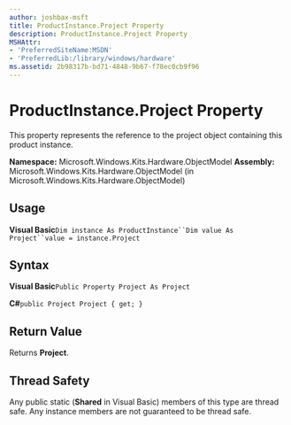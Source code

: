 ```yaml
---
author: joshbax-msft
title: ProductInstance.Project Property
description: ProductInstance.Project Property
MSHAttr:
- 'PreferredSiteName:MSDN'
- 'PreferredLib:/library/windows/hardware'
ms.assetid: 2b98317b-bd71-4848-9b67-f78ec0cb9f96
---
```


# ProductInstance.Project Property


This property represents the reference to the project object containing this product instance.

**Namespace:** Microsoft.Windows.Kits.Hardware.ObjectModel **Assembly:** Microsoft.Windows.Kits.Hardware.ObjectModel (in Microsoft.Windows.Kits.Hardware.ObjectModel)

## Usage


**Visual Basic**`Dim instance As ProductInstance``Dim value As Project``value = instance.Project`

## Syntax


**Visual Basic**`Public Property Project As Project`

**C#**`public Project Project { get; }`

## Return Value


Returns **Project**.

## Thread Safety


Any public static (**Shared** in Visual Basic) members of this type are thread safe. Any instance members are not guaranteed to be thread safe.

 

 






